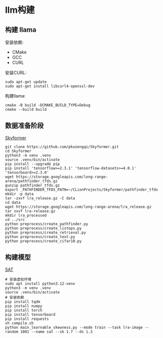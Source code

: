 # llm构建

## 构建 llama

安装依赖:

- CMake
- GCC
- CURL

安装CURL:

```shell
sudo apt-get update
sudo apt-get install libcurl4-openssl-dev
```

构建llama:

```shell
cmake -B build -DCMAKE_BUILD_TYPE=Debug
cmake --build build
```

## 数据准备阶段

[Skyformer](https://github.com/pkuzengqi/Skyformer?tab=readme-ov-file)

```shell
git clone https://github.com/pkuzengqi/Skyformer.git
cd Skyformer
python3 -m venv .venv
source .venv/bin/activate
pip install --upgrade pip
pip install 'tensorflow>=2.3.1' 'tensorflow-datasets>=4.0.1' 'tensorboard>=2.3.0'
wget https://storage.googleapis.com/long-range-arena/pathfinder_tfds.gz
gunzip pathfinder_tfds.gz
export _PATHFINDER_TFDS_PATH=~/CLionProjects/Skyformer/pathfinder_tfds
mkdir -p data
tar -zxvf lra_release.gz -C data
cd data
wget https://storage.googleapis.com/long-range-arena/lra_release.gz
tar zxvf lra-release.gz 
mkdir lra_processed
cd ../src
python preprocess/create_pathfinder.py
python preprocess/create_listops.py
python preprocess/create_retrieval.py
python preprocess/create_text.py
python preprocess/create_cifar10.py
```

## 构建模型

[SAT](https://github.com/mlsys-lab-sogang/SAT?tab=readme-ov-file)

```shell
# 安装虚拟环境
sudo apt install python3.12-venv
python3 -m venv .venv
source .venv/bin/activate
# 安装依赖
pip install tqdm
pip install numpy
pip install torch
pip install tensorboard
pip install requests
sh compile.sh
python main_learnable_skewness.py --mode train --task lra-image --random 1001 --name sat --sk 1.7 --ds 1.3

```

